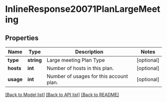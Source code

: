 # InlineResponse20071PlanLargeMeeting

## Properties
Name | Type | Description | Notes
------------ | ------------- | ------------- | -------------
**type** | **string** | Large meeting Plan Type | [optional] 
**hosts** | **int** | Number of hosts in this plan. | [optional] 
**usage** | **int** | Number of usages for this account plan. | [optional] 

[[Back to Model list]](../README.md#documentation-for-models) [[Back to API list]](../README.md#documentation-for-api-endpoints) [[Back to README]](../README.md)


